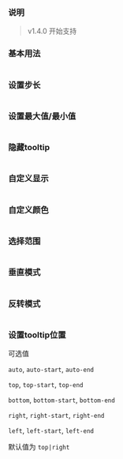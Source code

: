 ### 说明
> v1.4.0 开始支持

### 基本用法

```vue demo src="../../examples/slider/base.vue"
```

### 设置步长

```vue demo src="../../examples/slider/step.vue"
```

### 设置最大值/最小值

```vue demo src="../../examples/slider/scope.vue"
```


### 隐藏tooltip

```vue demo src="../../examples/slider/tooltip.vue"
```


### 自定义显示

```vue demo src="../../examples/slider/formatter.vue"
```

### 自定义颜色

```vue demo src="../../examples/slider/custom.vue"
```

### 选择范围

```vue demo src="../../examples/slider/range.vue"
```

### 垂直模式

```vue demo src="../../examples/slider/vertical.vue"
```

### 反转模式

```vue demo src="../../examples/slider/reverse.vue"
```

### 设置tooltip位置

可选值

`auto`, `auto-start`, `auto-end`

`top`, `top-start`, `top-end`

`bottom`, `bottom-start`, `bottom-end`

`right`, `right-start`, `right-end`

`left`, `left-start`, `left-end`

默认值为 `top|right`

```vue demo src="../../examples/slider/placement.vue"
```